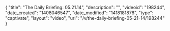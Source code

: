 {
    "title": "The Daily Briefing: 05.21.14",
    "description": "",
    "videoid": "198244",
    "date_created": "1408046547",
    "date_modified": "1418181878",
    "type": "captivate",
    "layout": "video",
    "url": "\/v\/the-daily-briefing-05-21-14\/198244"
}